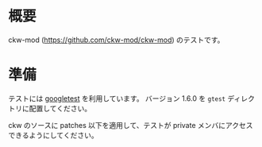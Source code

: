 # 概要

ckw-mod (https://github.com/ckw-mod/ckw-mod) のテストです。

# 準備

テストには [googletest](http://code.google.com/p/googletest/) を利用しています。
バージョン 1.6.0 を `gtest` ディレクトリに配置してください。

ckw のソースに patches 以下を適用して、テストが private メンバにアクセス
できるようにしてください。
